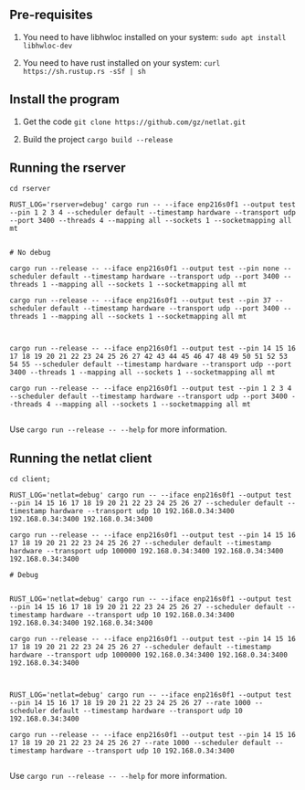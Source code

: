 ## Pre-requisites

1. You need to have libhwloc installed on your system: 
`sudo apt install libhwloc-dev`

2. You need to have rust installed on your system:
`curl https://sh.rustup.rs -sSf | sh`

## Install the program

1. Get the code
`git clone https://github.com/gz/netlat.git`

2. Build the project
`cargo build --release`

## Running the rserver


```
cd rserver

RUST_LOG='rserver=debug' cargo run -- --iface enp216s0f1 --output test --pin 1 2 3 4 --scheduler default --timestamp hardware --transport udp --port 3400 --threads 4 --mapping all --sockets 1 --socketmapping all mt


# No debug

cargo run --release -- --iface enp216s0f1 --output test --pin none --scheduler default --timestamp hardware --transport udp --port 3400 --threads 1 --mapping all --sockets 1 --socketmapping all mt

cargo run --release -- --iface enp216s0f1 --output test --pin 37 --scheduler default --timestamp hardware --transport udp --port 3400 --threads 1 --mapping all --sockets 1 --socketmapping all mt



cargo run --release -- --iface enp216s0f1 --output test --pin 14 15 16 17 18 19 20 21 22 23 24 25 26 27 42 43 44 45 46 47 48 49 50 51 52 53 54 55 --scheduler default --timestamp hardware --transport udp --port 3400 --threads 1 --mapping all --sockets 1 --socketmapping all mt

cargo run --release -- --iface enp216s0f1 --output test --pin 1 2 3 4 --scheduler default --timestamp hardware --transport udp --port 3400 --threads 4 --mapping all --sockets 1 --socketmapping all mt


```

Use `cargo run --release -- --help` for more information.

## Running the netlat client

```
cd client;

RUST_LOG='netlat=debug' cargo run -- --iface enp216s0f1 --output test --pin 14 15 16 17 18 19 20 21 22 23 24 25 26 27 --scheduler default --timestamp hardware --transport udp 10 192.168.0.34:3400 192.168.0.34:3400 192.168.0.34:3400

cargo run --release -- --iface enp216s0f1 --output test --pin 14 15 16 17 18 19 20 21 22 23 24 25 26 27 --scheduler default --timestamp hardware --transport udp 100000 192.168.0.34:3400 192.168.0.34:3400 192.168.0.34:3400

# Debug


RUST_LOG='netlat=debug' cargo run -- --iface enp216s0f1 --output test --pin 14 15 16 17 18 19 20 21 22 23 24 25 26 27 --scheduler default --timestamp hardware --transport udp 10 192.168.0.34:3400 192.168.0.34:3400 192.168.0.34:3400

cargo run --release -- --iface enp216s0f1 --output test --pin 14 15 16 17 18 19 20 21 22 23 24 25 26 27 --scheduler default --timestamp hardware --transport udp 1000000 192.168.0.34:3400 192.168.0.34:3400 192.168.0.34:3400



RUST_LOG='netlat=debug' cargo run -- --iface enp216s0f1 --output test --pin 14 15 16 17 18 19 20 21 22 23 24 25 26 27 --rate 1000 --scheduler default --timestamp hardware --transport udp 10 192.168.0.34:3400

cargo run --release -- --iface enp216s0f1 --output test --pin 14 15 16 17 18 19 20 21 22 23 24 25 26 27 --rate 1000 --scheduler default --timestamp hardware --transport udp 10 192.168.0.34:3400


```

Use `cargo run --release -- --help` for more information.
